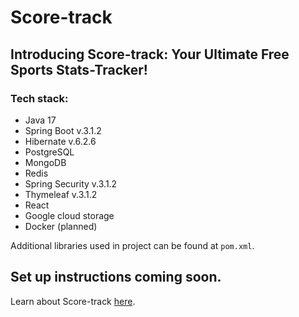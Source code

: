 # Score-track
## Introducing Score-track: Your Ultimate Free Sports Stats-Tracker!
### Tech stack:
- Java 17
- Spring Boot v.3.1.2
- Hibernate v.6.2.6
- PostgreSQL
- MongoDB
- Redis
- Spring Security v.3.1.2
- Thymeleaf v.3.1.2
- React
- Google cloud storage
- Docker (planned)

Additional libraries used in project can be found at ```pom.xml```.

## Set up instructions coming soon.

Learn about Score-track [here](https://ivanfromodesa.github.io/score-track-landing/).
